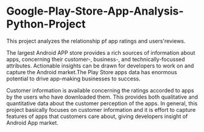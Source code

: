 # Google-Play-Store-App-Analysis-Python-Project

This project analyzes the relationship pf app ratings and users'reviews.

The largest Android APP store provides a rich sources of information about apps, concerning their customer-, business-, and technically-focussed attributes. Actionable insights can be drawn for developers to work on and capture the Android market.The Play Store apps data has enormous potential to drive app-making businesses to success. 

Customer information is available concerning the ratings accorded to apps by the users who have downloaded them. This provides both qualitative and quantitative data about the customer perception of the apps. In general, this project basically focuses on customer information and it is effort to capture features of apps that customers care about, giving developers insight of Android App market. 
